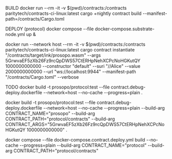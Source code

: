 BUILD
docker run --rm -it -v $(pwd)/contracts:/contracts paritytech/contracts-ci-linux:latest cargo +nightly contract build --manifest-path=/contracts/Cargo.toml

DEPLOY (protocol)
docker compose --file docker-compose.substrate-node.yml up &

docker run --network host --rm -it -v $(pwd)/contracts:/contracts paritytech/contracts-ci-linux:latest cargo contract instantiate "/contracts/target/ink/prosopo.wasm" --args 5GrwvaEF5zXb26Fz9rcQpDWS57CtERHpNehXCPcNoHGKutQY 1000000000000 --constructor "default" --suri "//Alice" --value 2000000000000 --url "ws://localhost:9944" --manifest-path "/contracts/Cargo.toml" --verbose

TODO
docker build -t prosopo/protocol:test --file contract.debug-deploy.dockerfile --network=host --no-cache --progress=plain .

docker build -t prosopo/protocol:test --file contract.debug-deploy.dockerfile --network=host --no-cache --progress=plain --build-arg CONTRACT_NAME="prosopo" --build-arg CONTRACT_PATH="protocol/contracts" --build-arg CONTRACT_ARGS="5GrwvaEF5zXb26Fz9rcQpDWS57CtERHpNehXCPcNoHGKutQY 1000000000000" .

docker compose --file docker-compose.contract.deploy.yml build --no-cache --progress=plain --build-arg CONTRACT_NAME="protocol" --build-arg CONTRACT_PATH="protocol/contracts"